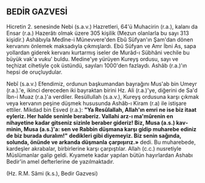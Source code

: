 ## BEDİR GAZVESİ

Hicretin 2. senesinde Nebi (s.a.v.) Hazretleri, 64'ü Muhacirin (r.a.), kalanı da Ensar (r.a.) Hazerâtı olmak üzere 305 kişilik (Mezun olanlarla bu sayı 313 kişidir.) Ashâbıyla Medîne-i Münevvere'den Ebû Süfyan'ın Şam'dan dönen kerva­nını önlemek maksadıyla çıkmışlardı. Ebû Süfyan ve Amr İbni As, sapa yollardan giderek ker­vanı kurtarmış iseler de Murâd-ı Sübhâni vechi­le bu büyük vak'a vuku' buldu. Medine'ye yürü­yen Kureyş ordusu, sayı ve teçhizat cihetiyle çok üstündü, sayıları 1000'den fazlaydı. Ashâb (r.a.)'ın hepsi de oruçluydular.

Nebî (s.a.v.) Efendimiz, ordunun başkuman­dan bayrağını Mus'ab bin Umeyr (r.a.).'e, ikinci dereceden iki bayraktan birini Hz. Ali (r.a.)'ye, di­ğerini de Sa'd İbn-i Muaz (r.a.)'a verdiler. Resüllullah (s.a.v.), Kureyş ordusuna karşı çıkmak veya kervanın peşine düşmek hususunda Ashâb-ı Kiram (r.a) ile istişare ettiler. Mikdad bin Esved (r.a.): **"Ya Resûlallah, Allah'ın emri ne ise biz itaat eyleriz. Her halde seninle beraberiz. Val­lahi arz-ı ma'mûrenin en nihayetine kadar git­seniz sizinle beraber gideriz! Biz, Musa (a.s.) kav­minin, Musa (a.s.)'a: sen ve Rabbin düşmana karşı gidip muharebe ediniz de biz burada dura­lım!"** **dedikleri gibi diyemeyiz. Biz senin sağında, solunda, önünde ve arkanda düşmanla** **çarpışı­rız.»** dedi. Bu muharebede, kardeşler akrabalar, birbirlerine karşı çarpıştılar. Allah (c.c.) nusretiyle Müslümanlar galip geldi. Kıyamete kadar yapılan bütün hayırlardan Ashabı Bedir'in amel defterlerine de yazılmaktadır.

(Hz. R.M. Sâmi (k.s.), Bedir Gazvesi)
